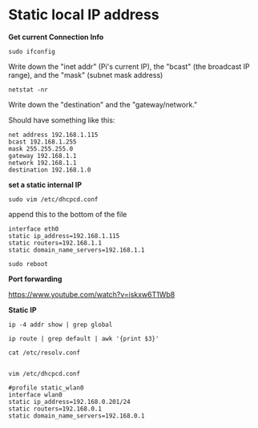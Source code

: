 # Static local IP address

**Get current Connection Info**

    sudo ifconfig

Write down the "inet addr" (Pi's current IP), the "bcast" (the broadcast IP range), and the "mask" (subnet mask address)

    netstat -nr

Write down the "destination" and the "gateway/network."

Should have something like this:

```
net address 192.168.1.115
bcast 192.168.1.255
mask 255.255.255.0
gateway 192.168.1.1
network 192.168.1.1
destination 192.168.1.0
```

**set a static internal IP**

    sudo vim /etc/dhcpcd.conf

append this to the bottom of the file

```
interface eth0
static ip_address=192.168.1.115
static routers=192.168.1.1
static domain_name_servers=192.168.1.1
```

    sudo reboot

**Port forwarding**

https://www.youtube.com/watch?v=iskxw6T1Wb8

**Static IP**

    ip -4 addr show | grep global

    ip route | grep default | awk '{print $3}'

    cat /etc/resolv.conf


    vim /etc/dhcpcd.conf

```
#profile static_wlan0
interface wlan0
static ip_address=192.168.0.201/24
static routers=192.168.0.1
static domain_name_servers=192.168.0.1
```